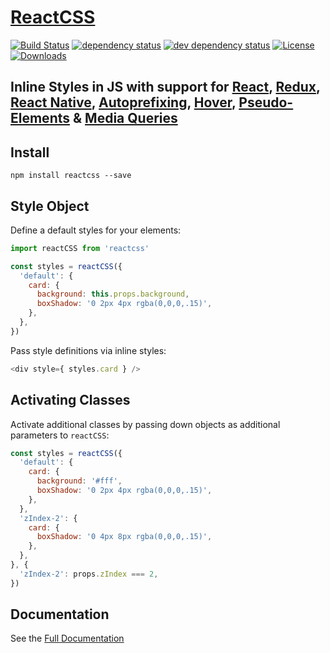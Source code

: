 # [ReactCSS](http://reactcss.com/)

[![Build Status][travis-svg]][travis-url]
[![dependency status][deps-svg]][deps-url]
[![dev dependency status][dev-deps-svg]][dev-deps-url]
[![License][license-image]][license-url]
[![Downloads][downloads-image]][downloads-url]

## Inline Styles in JS with support for [React](http://reactcss.com/#react), [Redux](http://reactcss.com/#redux), [React Native](http://reactcss.com/#react-native), [Autoprefixing](http://reactcss.com/#autoprefixing), [Hover](http://reactcss.com/#hover), [Pseudo-Elements](http://reactcss.com/#pseudo-elements) & [Media Queries](http://reactcss.com/#media-queries)

## Install

```
npm install reactcss --save
```

## Style Object

Define a default styles for your elements:
```javascript
import reactCSS from 'reactcss'

const styles = reactCSS({
  'default': {
    card: {
      background: this.props.background,
      boxShadow: '0 2px 4px rgba(0,0,0,.15)',
    },
  },
})
```

Pass style definitions via inline styles:
```javascript
<div style={ styles.card } />
```

## Activating Classes

Activate additional classes by passing down objects as additional parameters to `reactCSS`:
```javascript
const styles = reactCSS({
  'default': {
    card: {
      background: '#fff',
      boxShadow: '0 2px 4px rgba(0,0,0,.15)',
    },
  },
  'zIndex-2': {
    card: {
      boxShadow: '0 4px 8px rgba(0,0,0,.15)',
    },
  },
}, {
  'zIndex-2': props.zIndex === 2,
})
```

## Documentation
See the [Full Documentation](http://reactcss.com)

[travis-svg]: https://travis-ci.org/casesandberg/reactcss.svg
[travis-url]: https://travis-ci.org/casesandberg/reactcss
[deps-svg]: https://david-dm.org/casesandberg/reactcss.svg
[deps-url]: https://david-dm.org/casesandberg/reactcss
[dev-deps-svg]: https://david-dm.org/casesandberg/reactcss/dev-status.svg
[dev-deps-url]: https://david-dm.org/casesandberg/reactcss#info=devDependencies
[npm-badge-png]: https://nodei.co/npm/reactcss.png?downloads=true&stars=true
[license-image]: http://img.shields.io/npm/l/reactcss.svg
[license-url]: LICENSE
[downloads-image]: http://img.shields.io/npm/dm/reactcss.svg
[downloads-url]: http://npm-stat.com/charts.html?package=reactcss
